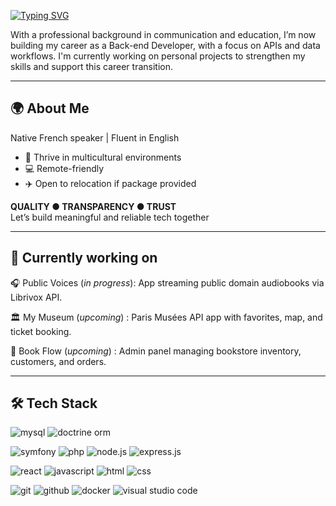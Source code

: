 [![Typing SVG](https://readme-typing-svg.demolab.com?font=Fira+Code&pause=1000&color=B47433&width=435&lines=%F0%9F%91%8B+I'm+Madame+R+-+Back-end+Developer)](https://git.io/typing-svg)

With a professional background in communication and education, I’m now building my career as a Back-end Developer, with a focus on APIs and data workflows. I'm currently working on personal projects to strengthen my skills and support this career transition.

---

## 🌍 About Me

Native French speaker | Fluent in English  
- 🤝 Thrive in multicultural environments  
- 💻​ Remote-friendly
- ✈️ Open to relocation if package provided

**QUALITY ● TRANSPARENCY ● TRUST**  
Let’s build meaningful and reliable tech together

---

## 🚀 Currently working on

🎧​ Public Voices (_in progress_): App streaming public domain audiobooks via Librivox API.

🏛️​ My Museum (_upcoming_) : Paris Musées API app with favorites, map, and ticket booking.

📖​ Book Flow (_upcoming_) : Admin panel managing bookstore inventory, customers, and orders.

---

## 🛠️ Tech Stack

![mysql](https://img.shields.io/badge/MySQL-005C84?style=for-the-badge&logo=mysql&logoColor=white)
![doctrine orm](https://img.shields.io/badge/doctrine-fa6a3c?style=for-the-badge&logo=doctrine&logoColor=white)

![symfony](https://img.shields.io/badge/Symfony-000000?style=for-the-badge&logo=Symfony&logoColor=white)
![php](https://img.shields.io/badge/PHP-777BB4?style=for-the-badge&logo=php&logoColor=white)
![node.js](https://img.shields.io/badge/Node%20js-339933?style=for-the-badge&logo=nodedotjs&logoColor=white)
![express.js](https://img.shields.io/badge/Express%20js-000000?style=for-the-badge&logo=express&logoColor=white)

![react](https://img.shields.io/badge/React-20232A?style=for-the-badge&logo=react&logoColor=61DAFB)
![javascript](https://img.shields.io/badge/JavaScript-323330?style=for-the-badge&logo=javascript&logoColor=F7DF1E)
![html](https://img.shields.io/badge/HTML5-E34F26?style=for-the-badge&logo=html5&logoColor=white)
![css](https://img.shields.io/badge/CSS3-1572B6?style=for-the-badge&logo=css3&logoColor=white)

![git](https://img.shields.io/badge/GIT-E44C30?style=for-the-badge&logo=git&logoColor=white)
![github](https://img.shields.io/badge/GitHub-100000?style=for-the-badge&logo=github&logoColor=white)
![docker](https://img.shields.io/badge/Docker-2CA5E0?style=for-the-badge&logo=docker&logoColor=white)
![visual studio code](https://img.shields.io/badge/VSCode-0078D4?style=for-the-badge&logo=visual%20studio%20code&logoColor=white)







